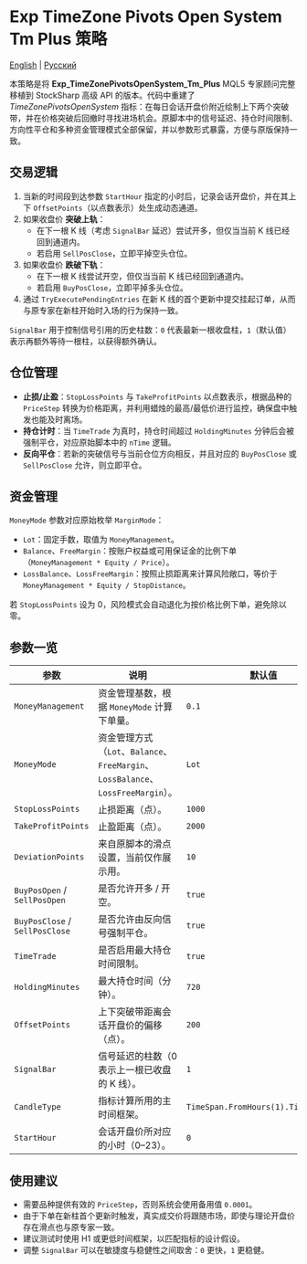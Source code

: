 # Exp TimeZone Pivots Open System Tm Plus 策略
[English](README.md) | [Русский](README_ru.md)

本策略是将 **Exp_TimeZonePivotsOpenSystem_Tm_Plus** MQL5 专家顾问完整移植到 StockSharp 高级 API 的版本。代码中重建了 *TimeZonePivotsOpenSystem* 指标：在每日会话开盘价附近绘制上下两个突破带，并在价格突破后回撤时寻找进场机会。原脚本中的信号延迟、持仓时间限制、方向性平仓和多种资金管理模式全部保留，并以参数形式暴露，方便与原版保持一致。

## 交易逻辑

1. 当新的时间段到达参数 `StartHour` 指定的小时后，记录会话开盘价，并在其上下 `OffsetPoints`（以点数表示）处生成动态通道。
2. 如果收盘价 **突破上轨**：
   - 在下一根 K 线（考虑 `SignalBar` 延迟）尝试开多，但仅当当前 K 线已经回到通道内。
   - 若启用 `SellPosClose`，立即平掉空头仓位。
3. 如果收盘价 **跌破下轨**：
   - 在下一根 K 线尝试开空，但仅当当前 K 线已经回到通道内。
   - 若启用 `BuyPosClose`，立即平掉多头仓位。
4. 通过 `TryExecutePendingEntries` 在新 K 线的首个更新中提交挂起订单，从而与原专家在新柱开始时入场的行为保持一致。

`SignalBar` 用于控制信号引用的历史柱数：`0` 代表最新一根收盘柱，`1`（默认值）表示再额外等待一根柱，以获得额外确认。

## 仓位管理

* **止损/止盈**：`StopLossPoints` 与 `TakeProfitPoints` 以点数表示，根据品种的 `PriceStep` 转换为价格距离，并利用蜡烛的最高/最低价进行监控，确保盘中触发也能及时离场。
* **持仓计时**：当 `TimeTrade` 为真时，持仓时间超过 `HoldingMinutes` 分钟后会被强制平仓，对应原始脚本中的 `nTime` 逻辑。
* **反向平仓**：若新的突破信号与当前仓位方向相反，并且对应的 `BuyPosClose` 或 `SellPosClose` 允许，则立即平仓。

## 资金管理

`MoneyMode` 参数对应原始枚举 `MarginMode`：

- `Lot`：固定手数，取值为 `MoneyManagement`。
- `Balance`、`FreeMargin`：按账户权益或可用保证金的比例下单（`MoneyManagement * Equity / Price`）。
- `LossBalance`、`LossFreeMargin`：按照止损距离来计算风险敞口，等价于 `MoneyManagement * Equity / StopDistance`。

若 `StopLossPoints` 设为 0，风险模式会自动退化为按价格比例下单，避免除以零。

## 参数一览

| 参数 | 说明 | 默认值 |
|------|------|--------|
| `MoneyManagement` | 资金管理基数，根据 `MoneyMode` 计算下单量。 | `0.1` |
| `MoneyMode` | 资金管理方式（`Lot`、`Balance`、`FreeMargin`、`LossBalance`、`LossFreeMargin`）。 | `Lot` |
| `StopLossPoints` | 止损距离（点）。 | `1000` |
| `TakeProfitPoints` | 止盈距离（点）。 | `2000` |
| `DeviationPoints` | 来自原脚本的滑点设置，当前仅作展示用。 | `10` |
| `BuyPosOpen` / `SellPosOpen` | 是否允许开多 / 开空。 | `true` |
| `BuyPosClose` / `SellPosClose` | 是否允许由反向信号强制平仓。 | `true` |
| `TimeTrade` | 是否启用最大持仓时间限制。 | `true` |
| `HoldingMinutes` | 最大持仓时间（分钟）。 | `720` |
| `OffsetPoints` | 上下突破带距离会话开盘价的偏移（点）。 | `200` |
| `SignalBar` | 信号延迟的柱数（0 表示上一根已收盘的 K 线）。 | `1` |
| `CandleType` | 指标计算所用的主时间框架。 | `TimeSpan.FromHours(1).TimeFrame()` |
| `StartHour` | 会话开盘价所对应的小时（0–23）。 | `0` |

## 使用建议

- 需要品种提供有效的 `PriceStep`，否则系统会使用备用值 `0.0001`。
- 由于下单在新柱首个更新时触发，真实成交价将跟随市场，即使与理论开盘价存在滑点也与原专家一致。
- 建议测试时使用 H1 或更低时间框架，以匹配指标的设计假设。
- 调整 `SignalBar` 可以在敏捷度与稳健性之间取舍：`0` 更快，`1` 更稳健。


